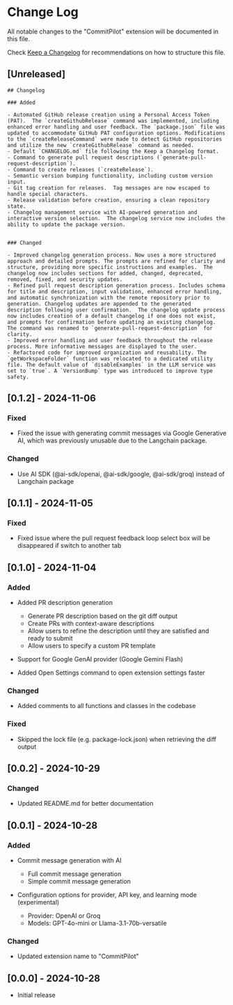 # Change Log

All notable changes to the "CommitPilot" extension will be documented in this file.

Check [Keep a Changelog](http://keepachangelog.com/) for recommendations on how to structure this file.

## [Unreleased]

```
## Changelog

### Added

- Automated GitHub release creation using a Personal Access Token (PAT).  The `createGithubRelease` command was implemented, including enhanced error handling and user feedback. The `package.json` file was updated to accommodate GitHub PAT configuration options. Modifications to the `createReleaseCommand` were made to detect GitHub repositories and utilize the new `createGithubRelease` command as needed.
- Default `CHANGELOG.md` file following the Keep a Changelog format.
- Command to generate pull request descriptions (`generate-pull-request-description`).
- Command to create releases (`createRelease`).
- Semantic version bumping functionality, including custom version input.
- Git tag creation for releases.  Tag messages are now escaped to handle special characters.
- Release validation before creation, ensuring a clean repository state.
- Changelog management service with AI-powered generation and interactive version selection.  The changelog service now includes the ability to update the package version.


### Changed

- Improved changelog generation process. Now uses a more structured approach and detailed prompts. The prompts are refined for clarity and structure, providing more specific instructions and examples.  The changelog now includes sections for added, changed, deprecated, removed, fixed, and security updates.
- Refined pull request description generation process. Includes schema for title and description, input validation, enhanced error handling, and automatic synchronization with the remote repository prior to generation. Changelog updates are appended to the generated description following user confirmation.  The changelog update process now includes creation of a default changelog if one does not exist, and prompts for confirmation before updating an existing changelog.  The command was renamed to `generate-pull-request-description` for clarity.
- Improved error handling and user feedback throughout the release process. More informative messages are displayed to the user.
- Refactored code for improved organization and reusability. The `getWorkspaceFolder` function was relocated to a dedicated utility file. The default value of `disableExamples` in the LLM service was set to `true`. A `VersionBump` type was introduced to improve type safety.

```

## [0.1.2] - 2024-11-06

### Fixed

- Fixed the issue with generating commit messages via Google Generative AI, which was previously unusable due to the Langchain package.

### Changed

- Use AI SDK (@ai-sdk/openai, @ai-sdk/google, @ai-sdk/groq) instead of Langchain package

## [0.1.1] - 2024-11-05

### Fixed

- Fixed issue where the pull request feedback loop select box will be disappeared if switch to another tab

## [0.1.0] - 2024-11-04

### Added

- Added PR description generation

  - Generate PR description based on the git diff output
  - Create PRs with context-aware descriptions
  - Allow users to refine the description until they are satisfied and ready to submit
  - Allow users to specify a custom PR template

- Support for Google GenAI provider (Google Gemini Flash)
- Added Open Settings command to open extension settings faster

### Changed

- Added comments to all functions and classes in the codebase

### Fixed

- Skipped the lock file (e.g. package-lock.json) when retrieving the diff output

## [0.0.2] - 2024-10-29

### Changed

- Updated README.md for better documentation

## [0.0.1] - 2024-10-28

### Added

- Commit message generation with AI

  - Full commit message generation
  - Simple commit message generation

- Configuration options for provider, API key, and learning mode (experimental)

  - Provider: OpenAI or Groq
  - Models: GPT-4o-mini or Llama-3.1-70b-versatile

### Changed

- Updated extension name to "CommitPilot"

## [0.0.0] - 2024-10-28

- Initial release
